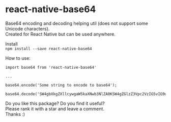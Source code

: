 # react-native-base64
Base64 encoding and decoding helping util (does not support some Unicode characters).  
Created for React Native but can be used anywhere.

Install  
```npm install --save react-native-base64```  

How to use:
```
import base64 from 'react-native-base64'

...

base64.encode('Some string to encode to base64');

base64.decode('SW4gbXkgZXllcywgaW5kaXNwb3NlZA0KSW4gZGlzZ3Vpc2VzIG5vIG9uZSBrbm93cw0KUklQIEND==')
```

Do you like this package? Do you find it useful?  
Please rank it with a star and leave a comment.  
Thanks :)
